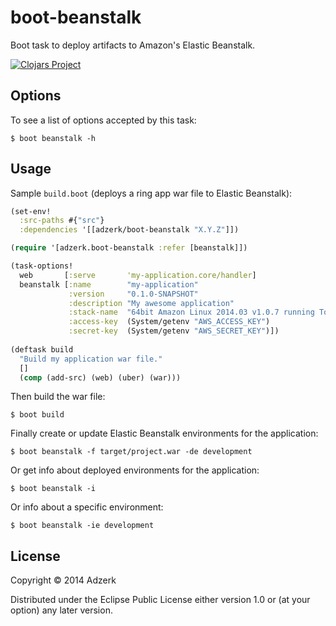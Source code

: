 # boot-beanstalk

Boot task to deploy artifacts to Amazon's Elastic Beanstalk.

[![Clojars Project][1]][2]

## Options

To see a list of options accepted by this task:

```
$ boot beanstalk -h
```

## Usage

Sample `build.boot` (deploys a ring app war file to Elastic Beanstalk):

```clojure
(set-env!
  :src-paths #{"src"}
  :dependencies '[[adzerk/boot-beanstalk "X.Y.Z"]])

(require '[adzerk.boot-beanstalk :refer [beanstalk]])

(task-options!
  web       [:serve       'my-application.core/handler]
  beanstalk [:name        "my-application"
             :version     "0.1.0-SNAPSHOT"
             :description "My awesome application"
             :stack-name  "64bit Amazon Linux 2014.03 v1.0.7 running Tomcat 7 Java 7"
             :access-key  (System/getenv "AWS_ACCESS_KEY")
             :secret-key  (System/getenv "AWS_SECRET_KEY")])
  
(deftask build
  "Build my application war file."
  []
  (comp (add-src) (web) (uber) (war)))
```

Then build the war file:

```
$ boot build
```

Finally create or update Elastic Beanstalk environments for the application:

```
$ boot beanstalk -f target/project.war -de development
```

Or get info about deployed environments for the application:

```
$ boot beanstalk -i
```

Or info about a specific environment:

```
$ boot beanstalk -ie development
```

## License

Copyright © 2014 Adzerk

Distributed under the Eclipse Public License either version 1.0 or (at
your option) any later version.

[1]: http://clojars.org/adzerk/boot-beanstalk/latest-version.svg
[2]: http://clojars.org/adzerk/boot-beanstalk
